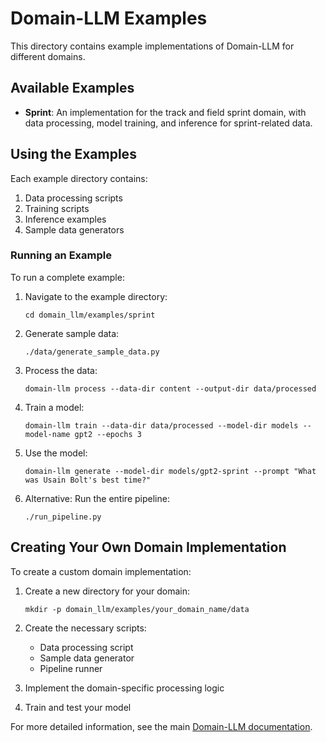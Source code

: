 # Domain-LLM Examples

This directory contains example implementations of Domain-LLM for different domains.

## Available Examples

- **Sprint**: An implementation for the track and field sprint domain, with data processing, model training, and inference for sprint-related data.

## Using the Examples

Each example directory contains:

1. Data processing scripts
2. Training scripts
3. Inference examples
4. Sample data generators

### Running an Example

To run a complete example:

1. Navigate to the example directory:
   ```
   cd domain_llm/examples/sprint
   ```

2. Generate sample data:
   ```
   ./data/generate_sample_data.py
   ```

3. Process the data:
   ```
   domain-llm process --data-dir content --output-dir data/processed
   ```

4. Train a model:
   ```
   domain-llm train --data-dir data/processed --model-dir models --model-name gpt2 --epochs 3
   ```

5. Use the model:
   ```
   domain-llm generate --model-dir models/gpt2-sprint --prompt "What was Usain Bolt's best time?"
   ```

6. Alternative: Run the entire pipeline:
   ```
   ./run_pipeline.py
   ```

## Creating Your Own Domain Implementation

To create a custom domain implementation:

1. Create a new directory for your domain:
   ```
   mkdir -p domain_llm/examples/your_domain_name/data
   ```

2. Create the necessary scripts:
   - Data processing script
   - Sample data generator
   - Pipeline runner

3. Implement the domain-specific processing logic

4. Train and test your model

For more detailed information, see the main [Domain-LLM documentation](../../README.md). 